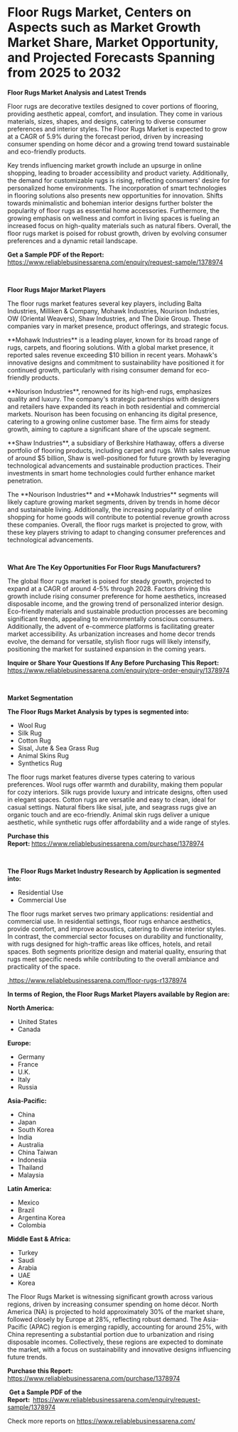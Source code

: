 <p><h1>Floor Rugs Market, Centers on Aspects such as Market Growth Market Share, Market Opportunity, and Projected Forecasts Spanning from 2025 to 2032</h1></p><p><strong>Floor Rugs Market Analysis and Latest Trends</strong></p>
<p><p>Floor rugs are decorative textiles designed to cover portions of flooring, providing aesthetic appeal, comfort, and insulation. They come in various materials, sizes, shapes, and designs, catering to diverse consumer preferences and interior styles. The Floor Rugs Market is expected to grow at a CAGR of 5.9% during the forecast period, driven by increasing consumer spending on home décor and a growing trend toward sustainable and eco-friendly products. </p><p>Key trends influencing market growth include an upsurge in online shopping, leading to broader accessibility and product variety. Additionally, the demand for customizable rugs is rising, reflecting consumers' desire for personalized home environments. The incorporation of smart technologies in flooring solutions also presents new opportunities for innovation. Shifts towards minimalistic and bohemian interior designs further bolster the popularity of floor rugs as essential home accessories. Furthermore, the growing emphasis on wellness and comfort in living spaces is fueling an increased focus on high-quality materials such as natural fibers. Overall, the floor rugs market is poised for robust growth, driven by evolving consumer preferences and a dynamic retail landscape.</p></p>
<p><strong>Get a Sample PDF of the Report:&nbsp;</strong> <a href="https://www.reliablebusinessarena.com/enquiry/request-sample/1378974?utm_campaign=2246&utm_medium=2&utm_source=Github&utm_content=ia&utm_term=05022025&utm_id=floor-rugs">https://www.reliablebusinessarena.com/enquiry/request-sample/1378974</a></p>
<p>&nbsp;</p>
<p><strong>Floor Rugs Major Market Players</strong></p>
<p><p>The floor rugs market features several key players, including Balta Industries, Milliken & Company, Mohawk Industries, Nourison Industries, OW (Oriental Weavers), Shaw Industries, and The Dixie Group. These companies vary in market presence, product offerings, and strategic focus. </p><p>**Mohawk Industries** is a leading player, known for its broad range of rugs, carpets, and flooring solutions. With a global market presence, it reported sales revenue exceeding $10 billion in recent years. Mohawk's innovative designs and commitment to sustainability have positioned it for continued growth, particularly with rising consumer demand for eco-friendly products.</p><p>**Nourison Industries**, renowned for its high-end rugs, emphasizes quality and luxury. The company's strategic partnerships with designers and retailers have expanded its reach in both residential and commercial markets. Nourison has been focusing on enhancing its digital presence, catering to a growing online customer base. The firm aims for steady growth, aiming to capture a significant share of the upscale segment.</p><p>**Shaw Industries**, a subsidiary of Berkshire Hathaway, offers a diverse portfolio of flooring products, including carpet and rugs. With sales revenue of around $5 billion, Shaw is well-positioned for future growth by leveraging technological advancements and sustainable production practices. Their investments in smart home technologies could further enhance market penetration.</p><p>The **Nourison Industries** and **Mohawk Industries** segments will likely capture growing market segments, driven by trends in home décor and sustainable living. Additionally, the increasing popularity of online shopping for home goods will contribute to potential revenue growth across these companies. Overall, the floor rugs market is projected to grow, with these key players striving to adapt to changing consumer preferences and technological advancements.</p></p>
<p>&nbsp;</p>
<p><strong>What Are The Key Opportunities For Floor Rugs Manufacturers?</strong></p>
<p><p>The global floor rugs market is poised for steady growth, projected to expand at a CAGR of around 4-5% through 2028. Factors driving this growth include rising consumer preference for home aesthetics, increased disposable income, and the growing trend of personalized interior design. Eco-friendly materials and sustainable production processes are becoming significant trends, appealing to environmentally conscious consumers. Additionally, the advent of e-commerce platforms is facilitating greater market accessibility. As urbanization increases and home decor trends evolve, the demand for versatile, stylish floor rugs will likely intensify, positioning the market for sustained expansion in the coming years.</p></p>
<p><strong>Inquire or Share Your Questions If Any Before Purchasing This Report:</strong> <a href="https://www.reliablebusinessarena.com/enquiry/pre-order-enquiry/1378974?utm_campaign=2246&utm_medium=2&utm_source=Github&utm_content=ia&utm_term=05022025&utm_id=floor-rugs">https://www.reliablebusinessarena.com/enquiry/pre-order-enquiry/1378974</a></p>
<p>&nbsp;</p>
<p><strong>Market Segmentation</strong></p>
<p><strong>The Floor Rugs Market Analysis by types is segmented into:</strong></p>
<p><ul><li>Wool Rug</li><li>Silk Rug</li><li>Cotton Rug</li><li>Sisal, Jute & Sea Grass Rug</li><li>Animal Skins Rug</li><li>Synthetics Rug</li></ul></p>
<p><p>The floor rugs market features diverse types catering to various preferences. Wool rugs offer warmth and durability, making them popular for cozy interiors. Silk rugs provide luxury and intricate designs, often used in elegant spaces. Cotton rugs are versatile and easy to clean, ideal for casual settings. Natural fibers like sisal, jute, and seagrass rugs give an organic touch and are eco-friendly. Animal skin rugs deliver a unique aesthetic, while synthetic rugs offer affordability and a wide range of styles.</p></p>
<p><strong>Purchase this Report:&nbsp;</strong><a href="https://www.reliablebusinessarena.com/purchase/1378974?utm_campaign=2246&utm_medium=2&utm_source=Github&utm_content=ia&utm_term=05022025&utm_id=floor-rugs">https://www.reliablebusinessarena.com/purchase/1378974</a></p>
<p>&nbsp;</p>
<p><strong>The Floor Rugs Market Industry Research by Application is segmented into:</strong></p>
<p><ul><li>Residential Use</li><li>Commercial Use</li></ul></p>
<p><p>The floor rugs market serves two primary applications: residential and commercial use. In residential settings, floor rugs enhance aesthetics, provide comfort, and improve acoustics, catering to diverse interior styles. In contrast, the commercial sector focuses on durability and functionality, with rugs designed for high-traffic areas like offices, hotels, and retail spaces. Both segments prioritize design and material quality, ensuring that rugs meet specific needs while contributing to the overall ambiance and practicality of the space.</p></p>
<p><a href="https://www.reliablebusinessarena.com/floor-rugs-r1378974?utm_campaign=2246&utm_medium=2&utm_source=Github&utm_content=ia&utm_term=05022025&utm_id=floor-rugs">&nbsp;https://www.reliablebusinessarena.com/floor-rugs-r1378974</a></p>
<p><strong>In terms of Region, the Floor Rugs Market Players available by Region are:</strong></p>
<p>
    <p> <strong> North America: </strong>
        <ul>
            <li>United States</li>
            <li>Canada</li>
        </ul>
        </p> 
    <p> <strong> Europe: </strong>
        <ul>
            <li>Germany</li>
            <li>France</li>
            <li>U.K.</li>
            <li>Italy</li>
            <li>Russia</li>
        </ul>
        </p> 
    <p> <strong> Asia-Pacific: </strong>
        <ul>
            <li>China</li>
            <li>Japan</li>
            <li>South Korea</li>
            <li>India</li>
            <li>Australia</li>
            <li>China Taiwan</li>
            <li>Indonesia</li>
            <li>Thailand</li>
            <li>Malaysia</li>
        </ul>
        </p> 
    <p> <strong> Latin America: </strong>
        <ul>
            <li>Mexico</li>
            <li>Brazil</li>
            <li>Argentina Korea</li>
            <li>Colombia</li>
        </ul>
        </p> 
    <p> <strong> Middle East & Africa: </strong>
        <ul>
            <li>Turkey</li>
            <li>Saudi</li>
            <li>Arabia</li>
            <li>UAE</li>
            <li>Korea</li>
        </ul>
    </p>
    </p>
<p><p>The Floor Rugs Market is witnessing significant growth across various regions, driven by increasing consumer spending on home décor. North America (NA) is projected to hold approximately 30% of the market share, followed closely by Europe at 28%, reflecting robust demand. The Asia-Pacific (APAC) region is emerging rapidly, accounting for around 25%, with China representing a substantial portion due to urbanization and rising disposable incomes. Collectively, these regions are expected to dominate the market, with a focus on sustainability and innovative designs influencing future trends.</p></p>
<p><strong>Purchase this Report: </strong><a href="https://www.reliablebusinessarena.com/purchase/1378974?utm_campaign=2246&utm_medium=2&utm_source=Github&utm_content=ia&utm_term=05022025&utm_id=floor-rugs">https://www.reliablebusinessarena.com/purchase/1378974</a></p>
<p>&nbsp;<strong>Get a Sample PDF of the Report:&nbsp;&nbsp;</strong><a href="https://www.reliablebusinessarena.com/enquiry/request-sample/1378974?utm_campaign=2246&utm_medium=2&utm_source=Github&utm_content=ia&utm_term=05022025&utm_id=floor-rugs">https://www.reliablebusinessarena.com/enquiry/request-sample/1378974</a></p>
<p><strong></strong></p>
<p>Check more reports on <a href="https://www.reliablebusinessarena.com/?utm_campaign=2246&utm_medium=2&utm_source=Github&utm_content=ia&utm_term=05022025&utm_id=floor-rugs">https://www.reliablebusinessarena.com/</a></p>